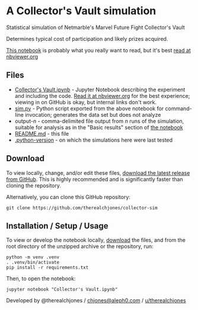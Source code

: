 # A Collector's Vault simulation

Statistical simulation of Netmarble's Marvel Future Fight Collector's Vault

Determines typical cost of participation and likely prizes acquired.

[This notebook](Collector's%20Vault.ipynb) is probably what you really want to
read, but it's best [read at nbviewer.org](https://nbviewer.org/github/therealchjones/collector-sim/blob/master/Collector%27s%20Vault.ipynb)

## Files

- [Collector's Vault.ipynb](Collector's%20Vault.ipynb) - Jupyter Notebook
  describing the experiment and including the code. [Read it at nbviewer.org](https://nbviewer.org/github/therealchjones/collector-sim/blob/master/Collector%27s%20Vault.ipynb) for the best experience; viewing in on GitHub is okay, but internal links don't work.
- [sim.py](sim.py) - Python script exported from the above notebook for
  command-line invocation; generates the data set but does not analyze
- output-_n_ - comma-delimited file output from _n_ runs of the simulation,
  suitable for analysis as in the "Basic results" section of
  [the notebook](Collector's%20Vault.ipynb)
- [README.md](README.md) - this file
- [.python-version](.python-version) - on which the simulations here were last
  tested

## Download

To view locally, change, and/or edit these files,
[download the latest release from GitHub](https://github.com/therealchjones/collector-sim/releases/latest/download/).
This is highly recommended and is significantly faster than cloning the
repository.

Alternatively, you can clone this GitHub repository:

```
git clone https://github.com/therealchjones/collector-sim
```

## Installation / Setup / Usage

To view or develop the notebook locally, [download](#download) the files, and
from the root directory of the unzipped archive or the repository, run:

```
python -m venv .venv
. .venv/bin/activate
pip install -r requirements.txt
```

Then, to open the notebook:

```
jupyter notebook "Collector's Vault.ipynb"
```

Developed by @therealchjones / chjones@aleph0.com /
[u/therealchjones](https://www.reddit.com/user/therealchjones)
